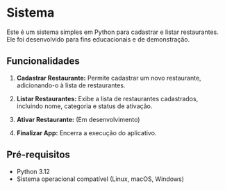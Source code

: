 # Sistema 

Este é um sistema simples em Python para cadastrar e listar restaurantes. Ele foi desenvolvido para fins educacionais e de demonstração.

## Funcionalidades

1. **Cadastrar Restaurante:** Permite cadastrar um novo restaurante, adicionando-o à lista de restaurantes.

2. **Listar Restaurantes:** Exibe a lista de restaurantes cadastrados, incluindo nome, categoria e status de ativação.

3. **Ativar Restaurante:** (Em desenvolvimento)

4. **Finalizar App:** Encerra a execução do aplicativo.

## Pré-requisitos

- Python 3.12
- Sistema operacional compatível (Linux, macOS, Windows)
